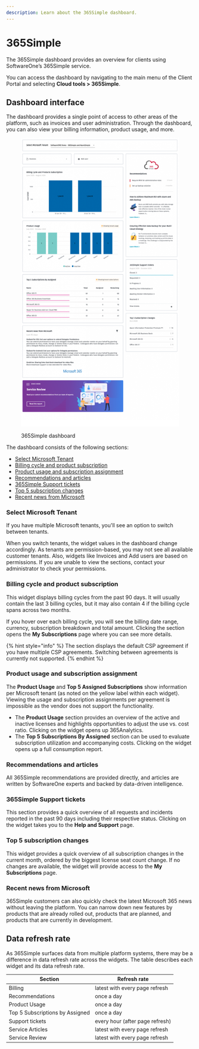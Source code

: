 ```yaml
---
description: Learn about the 365Simple dashboard.
---
```


# 365Simple

The 365Simple dashboard provides an overview for clients using SoftwareOne’s 365Simple service.&#x20;

You can access the dashboard by navigating to the main menu of the Client Portal and selecting  **Cloud tools > 365Simple**.

## Dashboard interface <a href="#selecting-your-tenant" id="selecting-your-tenant"></a>

The dashboard provides a single point of access to other areas of the platform, such as invoices and user administration. Through the dashboard, you can also view your billing information, product usage, and more.&#x20;

<figure><img src="../../.gitbook/assets/legacy_365simple.png" alt=""><figcaption><p>365Simple dashboard</p></figcaption></figure>

The dashboard consists of the following sections:

* [Select Microsoft Tenant](365simple.md#select-microsoft-tenant)
* [Billing cycle and product subscription](365simple.md#billing-information)
* [Product usage and subscription assignment](365simple.md#product-usage-subscriptions-assignment)
* [Recommendations and articles](365simple.md#service-recommendations-articles)
* [365Simple Support tickets](365simple.md#help-and-support-overview)
* [Top 5 subscription changes](365simple.md#recent-subscription-changes)
* [Recent news from Microsoft](365simple.md#recent-news-from-microsoft)

### Select Microsoft Tenant

If you have multiple Microsoft tenants, you'll see an option to switch between tenants.&#x20;

When you switch tenants, the widget values in the dashboard change accordingly. As tenants are permission-based, you may not see all available customer tenants.  Also, widgets like Invoices and Add users are based on permissions. If you are unable to view the sections, contact your administrator to check your permissions.

### Billing cycle and product subscription <a href="#billing-information" id="billing-information"></a>

This widget displays billing cycles from the past 90 days. It will usually contain the last 3 billing cycles, but it may also contain 4 if the billing cycle spans across two months.

If you hover over each billing cycle, you will see the billing date range, currency, subscription breakdown and total amount. Clicking the section opens the **My Subscriptions** page where you can see more details.

{% hint style="info" %}
The section displays the default CSP agreement if you have multiple CSP agreements. Switching between agreements is currently not supported.
{% endhint %}

### Product usage and subscription assignment <a href="#product-usage-subscriptions-assignment" id="product-usage-subscriptions-assignment"></a>

The **Product Usage** and **Top 5 Assigned Subscriptions** show information per Microsoft tenant (as noted on the yellow label within each widget). Viewing the usage and subscription assignments per agreement is impossible as the vendor does not support the functionality.

* The **Product Usage** section provides an overview of the active and inactive licenses and highlights opportunities to adjust the use vs. cost ratio. Clicking on the widget opens up 365Analytics.&#x20;
* The **Top 5 Subscriptions By Assigned** section can be used to evaluate subscription utilization and accompanying costs. Clicking on the widget opens up a full consumption report.

### Recommendations and articles <a href="#service-recommendations-articles" id="service-recommendations-articles"></a>

All 365Simple recommendations are provided directly, and articles are written by SoftwareOne experts and backed by data-driven intelligence.

### 365Simple Support tickets <a href="#help-and-support-overview" id="help-and-support-overview"></a>

This section provides a quick overview of all requests and incidents reported in the past 90 days including their respective status. Clicking on the widget takes you to the **Help and Support** page.

### Top 5 subscription changes <a href="#recent-subscription-changes" id="recent-subscription-changes"></a>

This widget provides a quick overview of all subscription changes in the current month, ordered by the biggest license seat count change. If no changes are available, the widget will provide access to the **My Subscriptions** page.

### Recent news from Microsoft <a href="#recent-news-from-microsoft" id="recent-news-from-microsoft"></a>

365Simple customers can also quickly check the latest Microsoft 365 news without leaving the platform. You can narrow down new features by products that are already rolled out, products that are planned, and products that are currently in development.

## Data refresh rate <a href="#data-refresh-rate" id="data-refresh-rate"></a>

As 365Simple surfaces data from multiple platform systems, there may be a difference in data refresh rate across the widgets. The table describes each widget and its data refresh rate.

| Section                         | Refresh rate                    |
| ------------------------------- | ------------------------------- |
| Billing                         | latest with every page refresh  |
| Recommendations                 | once a day                      |
| Product Usage                   | once a day                      |
| Top 5 Subscriptions by Assigned | once a day                      |
| Support tickets                 | every hour (after page refresh) |
| Service Articles                | latest with every page refresh  |
| Service Review                  | latest with every page refresh  |
